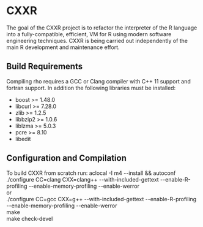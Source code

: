 # CXXR

The goal of the CXXR project is to refactor the interpreter of the R language into a fully-compatible, efficient, VM for R using modern software engineering techniques.  CXXR is being carried out independently of the main R development and maintenance effort.

## Build Requirements

Compiling rho requires a GCC or Clang compiler with C++ 11 support and fortran support.  In addition the following libraries must be installed:
   * boost >= 1.48.0
   * libcurl >= 7.28.0
   * zlib >= 1.2.5
   * libbzip2 >= 1.0.6
   * liblzma >= 5.0.3
   * pcre >= 8.10
   * libedit


## Configuration and Compilation

To build CXXR from scratch run:
    aclocal -I m4 --install && autoconf  
    ./configure CC=clang CXX=clang++ --with-included-gettext --enable-R-profiling --enable-memory-profiling --enable-werror  
    or  
    ./configure CC=gcc CXX=g++ --with-included-gettext --enable-R-profiling --enable-memory-profiling --enable-werror  
    make  
    make check-devel
